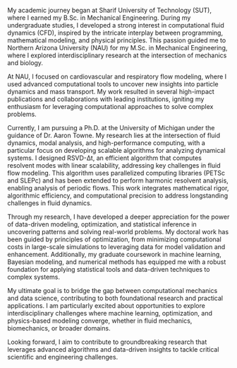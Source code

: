 

My academic journey began at Sharif University of Technology (SUT), where I earned my B.Sc. in Mechanical Engineering. During my undergraduate studies, I developed a strong interest in computational fluid dynamics (CFD), inspired by the intricate interplay between programming, mathematical modeling, and physical principles. This passion guided me to Northern Arizona University (NAU) for my M.Sc. in Mechanical Engineering, where I explored interdisciplinary research at the intersection of mechanics and biology.

At NAU, I focused on cardiovascular and respiratory flow modeling, where I used advanced computational tools to uncover new insights into particle dynamics and mass transport. My work resulted in several high-impact publications and collaborations with leading institutions, igniting my enthusiasm for leveraging computational approaches to solve complex problems.

Currently, I am pursuing a Ph.D. at the University of Michigan under the guidance of Dr. Aaron Towne. My research lies at the intersection of fluid dynamics, modal analysis, and high-performance computing, with a particular focus on developing scalable algorithms for analyzing dynamical systems. I designed RSVD-Δt, an efficient algorithm that computes resolvent modes with linear scalability, addressing key challenges in fluid flow modeling. This algorithm uses parallelized computing libraries (PETSc and SLEPc) and has been extended to perform harmonic resolvent analysis, enabling analysis of periodic flows. This work integrates mathematical rigor, algorithmic efficiency, and computational precision to address longstanding challenges in fluid dynamics.

Through my research, I have developed a deeper appreciation for the power of data-driven modeling, optimization, and statistical inference in uncovering patterns and solving real-world problems. My doctoral work has been guided by principles of optimization, from minimizing computational costs in large-scale simulations to leveraging data for model validation and enhancement. Additionally, my graduate coursework in machine learning, Bayesian modeling, and numerical methods has equipped me with a robust foundation for applying statistical tools and data-driven techniques to complex systems.

My ultimate goal is to bridge the gap between computational mechanics and data science, contributing to both foundational research and practical applications. I am particularly excited about opportunities to explore interdisciplinary challenges where machine learning, optimization, and physics-based modeling converge, whether in fluid mechanics, biomechanics, or broader domains.

Looking forward, I aim to contribute to groundbreaking research that leverages advanced algorithms and data-driven insights to tackle critical scientific and engineering challenges.

